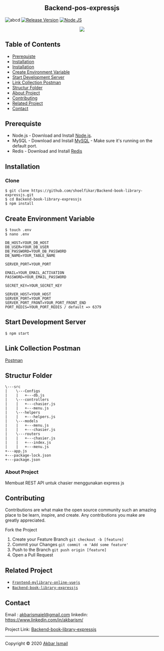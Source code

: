 <h2 align="center">Backend-pos-expressjs</h2>



![abcd](https://img.shields.io/badge/Code%20Style-Standard-green) [![Release Version](https://img.shields.io/badge/release-v.1.0-blue)](https://github.com/shoelfikar/Backend-book-library-expressjs/releases/tag/1.0) [![Node JS](https://img.shields.io/badge/Dependencies-Express%20JS-green)](https://nodejs.org/en/)


<p align="center">
  <a href="https://nodejs.org/">
    <img src="https://cdn-images-1.medium.com/max/871/1*d2zLEjERsrs1Rzk_95QU9A.png">
  </a>
</p>

## Table of Contents

* [Prerequiste](#Prerequiste)
* [Installation](#Installation)
* [Installation](#Installation)
* [Create Environment Variable](#create-environment-variable)
* [Start Development Server](#Start-Development-Server)
* [Link Collection Postman](#Link-Collection-Postman)
* [Structur Folder](#Structur-Folder)
* [About Project](#About-Project)
* [Contributing](#Contributing)
* [Related Project](#Related-Project)
* [Contact](#Contact)

## Prerequiste
- Node.js - Download and Install [Node.js](https://nodejs.org/en/).
- MySQL - Download and Install [MySQL](https://www.mysql.com/downloads/) - Make sure it's running on the default port.
- Redis - Download and Install [Redis](https://redis.io/)

## Installation
### Clone
```
$ git clone https://github.com/shoelfikar/Backend-book-library-expressjs.git
$ cd Backend-book-library-expressjs
$ npm install
```

## Create Environment Variable
```
$ touch .env
$ nano .env
```

```
DB_HOST=YOUR_DB_HOST
DB_USER=YOUR_DB_USER
DB_PASSWORD=YOUR_DB_PASSWORD
DB_NAME=YOUR_TABLE_NAME

SERVER_PORT=YOUR_PORT

EMAIL=YOUR_EMAIL_ACTIVATION
PASSWORD=YOUR_EMAIL_PASSWORD

SECRET_KEY=YOUR_SECRET_KEY

SERVER_HOST=YOUR_HOST
SERVER_PORT=YOUR_PORT
SERVER_PORT_FRONT=YOUR_PORT_FRONT_END
PORT_REDIS=YOUR_PORT_REDIS / default => 6379

```

## Start Development Server
```
$ npm start
```
## Link Collection Postman
[Postman](https://www.postman.com/collections/4f76ec832317dc9fb65f)

## Structur Folder
```
\---src
|    \---Configs
|    |   +---db.js            
|    \---controllers
|    |   +---chasier.js
|    |   +---menu.js
|    \---helpers
|    |   +---helpers.js
|    \---models
|    |   +---menu.js
|    |   +---chasier.js
|    \---routers
|    |   +---chasier.js
|    |   +---index.js
|    |   +---menu.js
+---app.js
+---package-lock.json
+---package.json
```

### About Project 

  Membuat REST API untuk chasier menggunakan express js


## Contributing

Contributions are what make the open source community such an amazing place to be learn, inspire, and create. Any contributions you make are greatly appreciated.

Fork the Project
1. Create your Feature Branch  ```git checkout -b [feature]```
2. Commit your Changes ```git commit -m 'Add some feature'```
3. Push to the Branch ```git push origin [feature]```
4. Open a Pull Request

## Related Project

* [`Frontend-mylibrary-online-vuejs`](https://github.com/shoelfikar/Frontend-mylibrary-online-vuejs)
* [`Backend-book-library-expressjs`](https://github.com/shoelfikar/Backend-book-library-expressjs)

## Contact

 Email : akbarismaiel@gmail.com
 linkedin: https://www.linkedin.com/in/akbarism/

Project Link: [Backend-book-library-expressjs](https://github.com/shoelfikar/Backend-book-library-expressjs)


---
Copyright © 2020 [Akbar Ismail](https://github.com/akbarism/)

